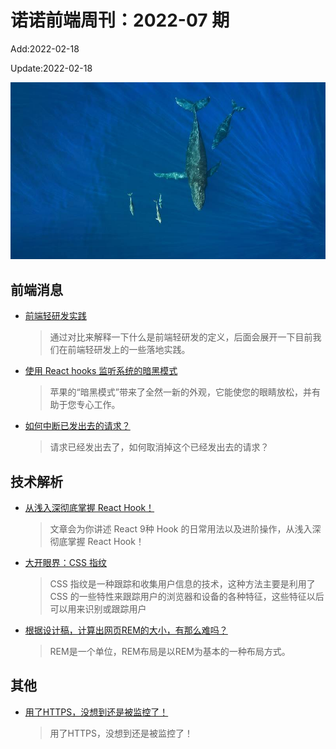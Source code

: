 <!--
 * @Description: weekly-07
 * @Author: zoeblow
 * @Email: zoeblow@gmail.com
 * @Date: 2022-01-11 17:20:35
 * @LastEditors: wangfuyuan
 * @LastEditTime: 2022-02-20 12:25:21
 * @FilePath: \nuofe-weekly1\2022\weekly-07.md
 -->

# 诺诺前端周刊：2022-07 期

Add:2022-02-18

Update:2022-02-18

![202207](../images/2022/202207.jpg)

## 前端消息

- [前端轻研发实践](https://mp.weixin.qq.com/s/DhzoAI0hfMnBpJn-QBreHw)

  > 通过对比来解释一下什么是前端轻研发的定义，后面会展开一下目前我们在前端轻研发上的一些落地实践。

- [使用 React hooks 监听系统的暗黑模式](https://mp.weixin.qq.com/s/tj2uNOPvWEjZsHRm9pxXbg)

  > 苹果的“暗黑模式”带来了全然一新的外观，它能使您的眼睛放松，并有助于您专心工作。

- [如何中断已发出去的请求？](https://mp.weixin.qq.com/s/gw2bcwMG2Z1vx1dovf6-bA)

  > 请求已经发出去了，如何取消掉这个已经发出去的请求？

## 技术解析

- [从浅入深彻底掌握 React Hook！](https://mp.weixin.qq.com/s/7DLb6FXkvuJ9ox3AaEQ5ew)

  > 文章会为你讲述 React 9种 Hook 的日常用法以及进阶操作，从浅入深彻底掌握 React Hook！

- [大开眼界：CSS 指纹](https://mp.weixin.qq.com/s/YnPzAaO3jpMb59Y_QJfzwg)

  > CSS 指纹是一种跟踪和收集用户信息的技术，这种方法主要是利用了 CSS 的一些特性来跟踪用户的浏览器和设备的各种特征，这些特征以后可以用来识别或跟踪用户

- [根据设计稿，计算出网页REM的大小，有那么难吗？](https://mp.weixin.qq.com/s/Nw2roqGIUdb8sU9XDeIP-Q)

  > REM是一个单位，REM布局是以REM为基本的一种布局方式。

## 其他

- [用了HTTPS，没想到还是被监控了！](https://mp.weixin.qq.com/s/WrgDjFSKxjQnGHSqgmjVeg)

  > 用了HTTPS，没想到还是被监控了！
